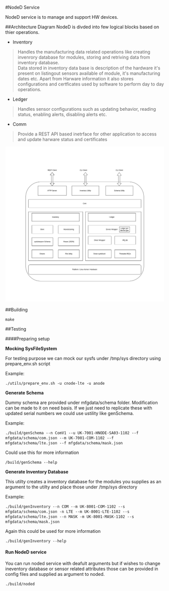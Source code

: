 #NodeD Service

NodeD service is to manage and support HW devices.

##Architecture Diagram
NodeD is divded into few logical blocks based on thier operations.
* Inventory

> Handles the manufacturing data related operations like creating invenrory database for modules, storing and retriving data from inventory database.<br>
Data stored in inventory data base is description of the hardware it's present on listingout sensors available of module,
it's manufacturing dates etc. Apart from Harware information it also stores configurations and certficates used by software to perform day to day operations.


* Ledger

> Handles sensor configurations such as updating behavior, reading status, enabling alerts, disabling alerts etc.

* Comm

> Provide a REST API based inetrface for other application to access and update harware status and certificates

![NodeD](docs/NodeD.jpg)

##Building

```
make
```

##Testing

####Preparing setup

**Mocking SysFileSystem**

For testing purpose we can mock our sysfs under /tmp/sys directory using prepare_env.sh script

Example:

```
./utils/prepare_env.sh -u cnode-lte -u anode
```

**Generate Schema**

Dummy schema are provided under mfgdata/schema folder. Modification can be made to it on need basis.
If we just need to replicate these with updated serial numbers we could use ustility like genSchema.

Example:

```
./build/genSchema --n ComV1 --u UK-7001-HNODE-SA03-1102 --f mfgdata/schema/com.json --m UK-7001-COM-1102 --f mfgdata/schema/lte.json --f mfgdata/schema/mask.json
```
Could use this for more information

```
/build/genSchema --help
```

**Generate Inventory Database**

This utilty creates a inventory database for the modules you supplies as an argument to the utilty and place those under /tmp/sys directory

Example:

```
./build/genInventory --n COM --m UK-8001-COM-1102 --s mfgdata/schema/com.json -n LTE --m UK-8001-LTE-1102 --s mfgdata/schema/lte.json --n MASK -m UK-8001-MASK-1102 --s mfgdata/schema/mask.json
```

Again this could be used for more information

```
./build/genInventory --help
```

#### Run NodeD service

You can run noded service with deafult arguments but if wishes to change ineventory database or sensor related attributes
those can be provided in config files and supplied as argument to noded.

```
./build/noded
```
